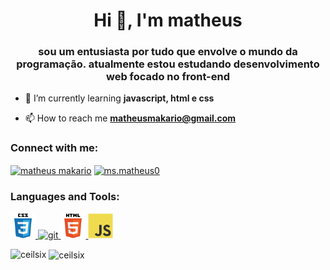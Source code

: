 <h1 align="center">Hi 👋, I'm matheus</h1>
<h3 align="center">sou um entusiasta por tudo que envolve o mundo da programação. atualmente estou estudando desenvolvimento web focado no front-end</h3>

- 🌱 I’m currently learning **javascript, html e css**

- 📫 How to reach me **matheusmakario@gmail.com**

<h3 align="left">Connect with me:</h3>
<p align="left">
<a href="https://linkedin.com/in/matheus makario" target="blank"><img align="center" src="https://raw.githubusercontent.com/rahuldkjain/github-profile-readme-generator/master/src/images/icons/Social/linked-in-alt.svg" alt="matheus makario" height="30" width="40" /></a>
<a href="https://instagram.com/ms.matheus0" target="blank"><img align="center" src="https://raw.githubusercontent.com/rahuldkjain/github-profile-readme-generator/master/src/images/icons/Social/instagram.svg" alt="ms.matheus0" height="30" width="40" /></a>
</p>

<h3 align="left">Languages and Tools:</h3>
<p align="left"> <a href="https://www.w3schools.com/css/" target="_blank" rel="noreferrer"> <img src="https://raw.githubusercontent.com/devicons/devicon/master/icons/css3/css3-original-wordmark.svg" alt="css3" width="40" height="40"/> </a> <a href="https://git-scm.com/" target="_blank" rel="noreferrer"> <img src="https://www.vectorlogo.zone/logos/git-scm/git-scm-icon.svg" alt="git" width="40" height="40"/> </a> <a href="https://www.w3.org/html/" target="_blank" rel="noreferrer"> <img src="https://raw.githubusercontent.com/devicons/devicon/master/icons/html5/html5-original-wordmark.svg" alt="html5" width="40" height="40"/> </a> <a href="https://developer.mozilla.org/en-US/docs/Web/JavaScript" target="_blank" rel="noreferrer"> <img src="https://raw.githubusercontent.com/devicons/devicon/master/icons/javascript/javascript-original.svg" alt="javascript" width="40" height="40"/> </a> </p>

<p><img align="left" src="https://github-readme-stats.vercel.app/api/top-langs?username=ceilsix&show_icons=true&locale=en&layout=compact" alt="ceilsix" /></p>

<p>&nbsp;<img align="center" src="https://github-readme-stats.vercel.app/api?username=ceilsix&show_icons=true&locale=en" alt="ceilsix" /></p>
